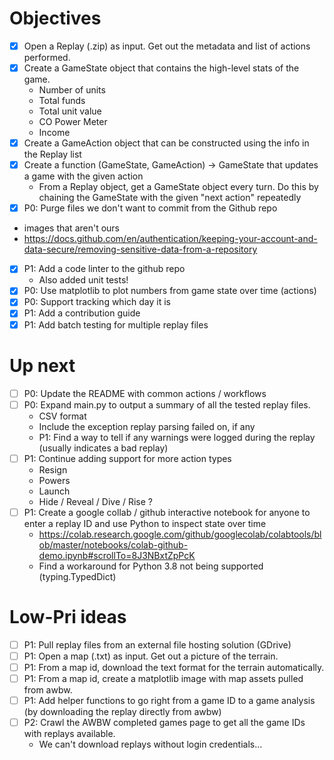 # Objectives

- [X] Open a Replay (.zip) as input. Get out the metadata and list of actions performed.
- [X] Create a GameState object that contains the high-level stats of the game.
  - Number of units
  - Total funds
  - Total unit value
  - CO Power Meter
  - Income
- [X] Create a GameAction object that can be constructed using the info in the Replay list
- [X] Create a function (GameState, GameAction) -> GameState that updates a game with the given action
  - From a Replay object, get a GameState object every turn. Do this by chaining the GameState with the given "next action" repeatedly
- [X] P0: Purge files we don't want to commit from the Github repo
 - images that aren't ours
 - https://docs.github.com/en/authentication/keeping-your-account-and-data-secure/removing-sensitive-data-from-a-repository
- [X] P1: Add a code linter to the github repo
  - Also added unit tests!
- [X] P0: Use matplotlib to plot numbers from game state over time (actions)
- [X] P0: Support tracking which day it is
- [X] P1: Add a contribution guide
- [X] P1: Add batch testing for multiple replay files

# Up next

- [ ] P0: Update the README with common actions / workflows
- [ ] P0: Expand main.py to output a summary of all the tested replay files.
  - CSV format
  - Include the exception replay parsing failed on, if any
  - P1: Find a way to tell if any warnings were logged during the replay (usually indicates a bad replay)
- [ ] P1: Continue adding support for more action types
  - Resign
  - Powers
  - Launch
  - Hide / Reveal / Dive / Rise ?
- [ ] P1: Create a google collab / github interactive notebook for anyone to enter a replay ID and use Python to inspect state over time
  - https://colab.research.google.com/github/googlecolab/colabtools/blob/master/notebooks/colab-github-demo.ipynb#scrollTo=8J3NBxtZpPcK
  - Find a workaround for Python 3.8 not being supported (typing.TypedDict)

# Low-Pri ideas

- [ ] P1: Pull replay files from an external file hosting solution (GDrive)
- [ ] P1: Open a map (.txt) as input. Get out a picture of the terrain.
- [ ] P1: From a map id, download the text format for the terrain automatically.
- [ ] P1: From a map id, create a matplotlib image with map assets pulled from awbw.
- [ ] P1: Add helper functions to go right from a game ID to a game analysis (by downloading the replay directly from awbw)
- [ ] P2: Crawl the AWBW completed games page to get all the game IDs with replays available.
  - We can't download replays without login credentials...
